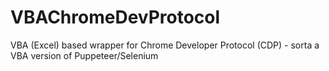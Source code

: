 # VBAChromeDevProtocol
VBA (Excel) based wrapper for Chrome Developer Protocol (CDP) - sorta a VBA version of Puppeteer/Selenium
